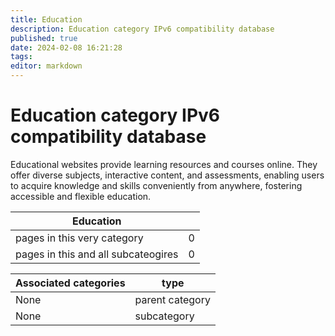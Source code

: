 ```yaml
---
title: Education
description: Education category IPv6 compatibility database
published: true
date: 2024-02-08 16:21:28 
tags:
editor: markdown
---
```


# Education category IPv6 compatibility database


Educational websites provide learning resources and courses online. They offer diverse subjects, interactive content, and assessments, enabling users to acquire knowledge and skills conveniently from anywhere, fostering accessible and flexible education.


| Education   |   |
| - | - |
| pages in this very category | 0 |
| pages in this and all subcateogires | 0 |

| Associated categories | type |
| - | - |
| None | parent category |
| None | subcategory |